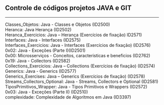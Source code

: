 ## Controle de códigos projetos JAVA e GIT  
---  
Classes_Objetos: Java - Classes e Objetos (ID2500)  
Heranca: Java Herança (ID2502)  
Heranca_Exercicios: Java – Herança (Exercícios de fixação) ID2571)   
Interfaces: Java - Interfaces (ID2575)  
Interfaces_Exercicios: Java - Interfaces (Exercícios de fixação) (ID2576)  
0x02: Java - Exceções (Parte I)(ID2501)  
0x00: Microsserviços - Conceitos, caracteristicas e beneficios (ID2762)  
0x19: Java - Collectors (ID2582)  
Collections_Exercicios: Java – Collections (Exercícios de fixação) (ID2574) 
Generics: Java - Generics (ID2577)  
Generics_Exercises: Java – Generics (Exercícios de fixação) (ID2578)  
Streams_Collectors_Optional: Java - Streams, Collectors e Optional (ID2581)  
TiposPrimitivos_Wrapper: Java - Tipos Primitivos e Wrappers (ID2572)  
0x03: Java - Exceções (Parte II) (ID2510)  
complexidade: Complexidade de Algoritmos em Java (ID3397)   

